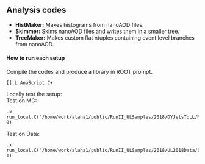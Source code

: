 ## Analysis codes
- **HistMaker:** Makes histograms from nanoAOD files.
- **Skimmer:** Skims nanoAOD files and writes them in a smaller tree.
- **TreeMaker:** Makes custom flat ntuples containing event level branches from nanoAOD.

#### How to run each setup
Compile the codes and produce a library in ROOT prompt.
```
[].L AnaScript.C+
```
Locally test the setup:<br>
Test on MC:
```
.x run_local.C("/home/work/alaha1/public/RunII_ULSamples/2018/DYJetsToLL/M50/VLL_DYJetsToLL_M50_1.root", 0)
```
Test on Data:
```
.x run_local.C("/home/work/alaha1/public/RunII_ULSamples/2018/UL2018Data/SingleMuon/SingleMuon_A/SingleMuon_2018A_1.root", 1)
```